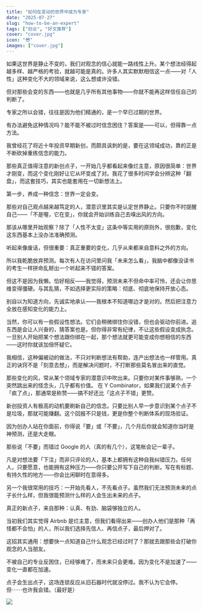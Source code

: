 ```yaml
---
title: "如何在变动的世界中成为专家"
date: "2025-07-27"
slug: "how-to-be-an-expert"
tags: ["创业", "好文推荐"]
cover: "cover.jpg"
icon: "😎"
images: ["cover.jpg"]
---
```

如果这世界是静止不变的，我们对观念的信心就能一路线性上升。某个想法经得起越多样、越严格的考验，就越可能是真的。许多人其实默默相信这一点——对「人性」这种变化不大的领域来说，这么想或许没错。



但对那些会变的东西——也就是几乎所有其他事物——你就不能再这样信任自己的判断了。



专家之所以会错，往往是因为他们精通的，是一个早已过期的世界。



有办法避免这种情况吗？能不能不被过时信念困住？答案是——可以，但得靠一点方法。



我曾经花了将近十年投资早期新创，而颇具讽刺的是，要在这领域成功，靠的正是不断砍掉重练信念的能力。



那些真正值得注意的新创点子，一开始几乎都看起来像烂主意，原因很简单：世界才刚变，而这个变化刚好让它从坏变成了对。我花了很多时间学会分辨这种「翻盘」，而这套技巧，其实也能套用在一切新想法上。



第一步，养成一种信念：世界一定会变。



那些对自己观点越来越笃定的人，潜意识里其实是认定世界静止。只要你不时提醒自己——「不是喔，它在变」，你就会开始训练自己去嗅出风的方向。



那该从哪里开始观察？除了「人性不太变」这条中等实用的原则外，很抱歉，变化这东西基本上没办法准确预测。



听起来像废话，但很重要：真正重要的变化，几乎从来都来自意料之外的方向。



所以我乾脆放弃预测。每次有人在访问里问我「未来怎么看」，我脑中都像没读书的考生一样拼命乱掰出一个听起来不错的答案。



但这不是因为我懒。恰好相反——我觉得，预测未来不但命中率可怜，还会让你思维变得僵硬。与其乱猜，不如选择更实际的策略：彻底、彻底地保持开放心态。



别自以为知道方向，先诚实地承认——我根本不知道哪边才是对的。然后把注意力全放在感知变化的能力上。



当然，你可以有一些假设性想法。它们会稍微绑住你没错，但也会驱动你前进。追东西是会让人兴奋的，猜答案也是。但你得非常有纪律，不让这些假设变成执念。
一旦别人开始把某个想法跟你绑在一起，那个想法就更可能变成你想相信的东西——这时你就该加倍怀疑它。



我相信，这种偏被动的做法，不只对判断想法有帮助，连产出想法也一样管用。真正的诀窍不是「刻意去想」，而是解决问题时，不打断那些莫名冒出来的直觉。



那些变化的风，常从某个领域专家的潜意识中吹出来。只要你对某件事够熟，一个突然跳出来的怪念头，几乎都有价值。
在 Y Combinator，如果我们说某个点子「疯了点」，那通常是称赞——搞不好还比「这点子不错」更赞。



新创投资人有极高的动机要刷新自己的信念。只要比别人早一步意识到某个点子不是垃圾，那就可能赚翻。这个回报不只是钱，更是你整个判断体系的现场验证。



因为创办人站在你面前，你得说「要」或「不要」，几个月后你就会知道你当时是神预测，还是大走眼。



那些说「不要」而错过 Google 的人（真的有几个），这笔帐会记一辈子。



凡是对想法要「下注」而非只评论的人，基本上都拥有这种自我纠错压力。任何人，只要愿意，也能拥有这种压力——你只要公开写下自己的判断。写在有标题、有持久性的地方——你会比闲聊时在意得多。



另一个我很常用的技巧：一开始先看人，不先看点子。虽然我们无法预测未来的点子长什么样，但我很能预测什么样的人会生出未来的点子。



真正的新点子，来自那种：认真、有劲、脑袋够独立的人。



当初我们其实觉得 Airbnb 是烂主意，但我们看得出来——创办人他们是那种「再怪都不会怕」的人，所以我们选择先信人、再信点子，最后押对了。



这招其实通用：想要快一点知道自己什么观念已经过时了？那就去跟那些会打破你观念的人当朋友。



不被自己的专业反困住，已经够难了，而未来只会更难。因为变化不是加速了——变化一直都在加速。



点子会生出点子，这场连锁反应从旧石器时代就没停过。我不认为它会停。
但⋯⋯也许我会错。（最好是）




![](https://prod-files-secure.s3.us-west-2.amazonaws.com/112d0858-5090-4d34-a606-b75eb8d65fd2/46476355-9cf3-4e99-9b7a-3531bc426380/1000202064.png?X-Amz-Algorithm=AWS4-HMAC-SHA256&X-Amz-Content-Sha256=UNSIGNED-PAYLOAD&X-Amz-Credential=ASIAZI2LB4665ZVQYMCX%2F20250809%2Fus-west-2%2Fs3%2Faws4_request&X-Amz-Date=20250809T073106Z&X-Amz-Expires=3600&X-Amz-Security-Token=IQoJb3JpZ2luX2VjEH0aCXVzLXdlc3QtMiJIMEYCIQDV1HvuVxJ3LPY4%2FtIOvGrsYPEl19cusKBu3tsTpQTxTQIhAMRK73gWjRw%2FmqepV7Wos7HEzLah7d2BkY5PKT02oNQ2KogECLb%2F%2F%2F%2F%2F%2F%2F%2F%2F%2FwEQABoMNjM3NDIzMTgzODA1Igw5f1Dx575LV68wxnkq3AP0EQJExS2FtVyTc8%2BW2UdZTATwhoNTMm60PhvTGOs%2F%2BnyvXSZXEh1lktj1xngLYM16ekxPfzuQ3nm9Y1lUhUbehUFZ1OX01e58m7fanpNmbMhGzbPRCySl4hHvId7o4DY8tL7UioU5EZrH2xtlN32XQTkcZ6Suq%2BXX1UC10BFAGGeXy9Ngey5znvJjivXUeYxJqwrytlhI1FVY16JF772S6RNpR7meX1KGGgYD41VfZsFG23WjNOiFjCfFjQ4YQt3TI5S7rrEHAVqPCvr4XU2jBGtgq3cFCEzrpVSgb1y7n%2BFDzBpe%2Bn%2B7VATk8KIqOjY0B1pj4k9%2BWyMOUg1UW9aysxmJZGCZSZuQJHisGKiP3GMWmhq7pDcBg%2FBGqro8LxsmoOatSemKDN%2F6m9sfEQqKh1ptU%2B3jWuWT6XLCXSi4nop7A%2Bp9blXYgWXsvfSmoht6Ik8Ik7%2BDW5ITg1JLHox8MJbwKaUJzjF6DAVEI9%2BR%2BQkz%2FHF7N8VJEIn3opnkarZMnte%2B73HFeBnjkET4VanJYP1Iub2VmM6A9SzEH%2FWuD6Hq27JWd58uFf7kcqUR0LErO%2FQFpGwXjVP6Gm67wXyp%2BIVxd17J8E9oCBkNtQ9oHumsoDUzpUoN35kVwTC8qtvEBjqkASNTA2Jw3odydcqcSaW9w8xfThdmPpwCcs7AG%2BKZEmLJZIUFY%2B2kzr4nJFxyJ7K%2FxJsIAFf2%2FaA4nvjPN5e2%2FBN%2BTVckyjEowPd%2BtIrLQ5mki77WvwDV7YJPgfs0zxUUkzg73N6vR5XvKBkpdTLhbT%2FD7j%2BcEu9vJp%2FcTBUukW0TzKPKXKVgm3LrFHhPoyK3xZQoIC%2FfACR81arkN9wc8plZuByx&X-Amz-Signature=50418ade7d30f72efa827b89f34bb441500251824f88d1a26ff9c252485e604b&X-Amz-SignedHeaders=host&x-amz-checksum-mode=ENABLED&x-id=GetObject)

